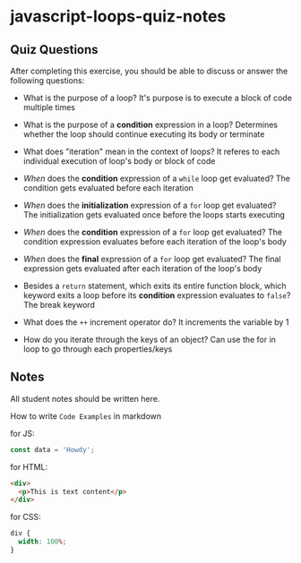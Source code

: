 # javascript-loops-quiz-notes

## Quiz Questions

After completing this exercise, you should be able to discuss or answer the following questions:

- What is the purpose of a loop?
  It's purpose is to execute a block of code multiple times

- What is the purpose of a **condition** expression in a loop?
  Determines whether the loop should continue executing its body or terminate

- What does "iteration" mean in the context of loops?
  It referes to each individual execution of loop's body or block of code

- _When_ does the **condition** expression of a `while` loop get evaluated?
  The condition gets evaluated before each iteration

- _When_ does the **initialization** expression of a `for` loop get evaluated?
  The initialization gets evaluated once before the loops starts executing

- _When_ does the **condition** expression of a `for` loop get evaluated?
  The condition expression evaluates before each iteration of the loop's body

- _When_ does the **final** expression of a `for` loop get evaluated?
  The final expression gets evaluated after each iteration of the loop's body

- Besides a `return` statement, which exits its entire function block, which keyword exits a loop before its **condition** expression evaluates to `false`?
  The break keyword

- What does the `++` increment operator do?
  It increments the variable by 1

- How do you iterate through the keys of an object?
  Can use the for in loop to go through each properties/keys

## Notes

All student notes should be written here.

How to write `Code Examples` in markdown

for JS:

```javascript
const data = 'Howdy';
```

for HTML:

```html
<div>
  <p>This is text content</p>
</div>
```

for CSS:

```css
div {
  width: 100%;
}
```
